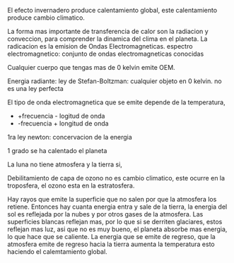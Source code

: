 El efecto invernadero produce calentamiento global, este calentamiento produce cambio climatico.

La forma mas importante de transferencia de calor son la radiacion y conveccion, para comprender la dinamica del clima en el planeta.
La radicacion es la emision de Ondas Electromagneticas.
espectro electromagnetico: conjunto de ondas electromagneticas conocidas 

Cualquier cuerpo que tengas mas de 0 kelvin emite OEM.

Energia radiante: ley de Stefan-Boltzman: cualquier objeto en 0 kelvin. no es una ley perfecta

El tipo de onda electromagnetica que se emite depende de la temperatura, 
+ +frecuencia - logitud de onda
+ -frecuencia + longitud de onda

1ra ley newton: concervacion de la energia

1 grado se ha calentado el planeta

La luna no tiene atmosfera y la tierra si, 

Debilitamiento de capa de ozono no es cambio climatico, este ocurre en la troposfera, el ozono esta en la estratosfera.

Hay rayos que emite la superficie que no salen por que la atmosfera los retiene.
Entonces hay cuanta energia entra y sale de la tierra, la energia del sol es reflejada por la nubes y por otros gases de la atmosfera.
Las superficies blancas reflejan mas, por lo que si se derriten glaciares, estos reflejan mas luz, asi que no es muy bueno, el planeta absorbe mas energia, lo que hace que se caliente.
La energia que se emite de regreso, que la atmosfera emite de regreso hacia la tierra aumenta la temperatura esto haciendo el calemtamiento global.

